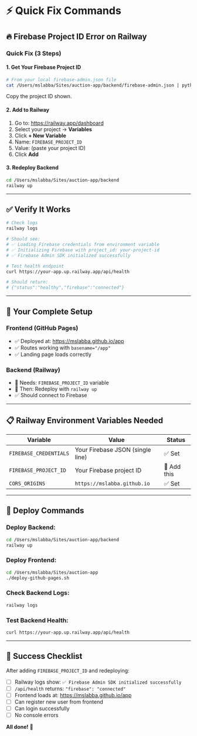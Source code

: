 # ⚡ Quick Fix Commands

## 🔥 Firebase Project ID Error on Railway

### **Quick Fix (3 Steps)**

#### **1. Get Your Firebase Project ID**

```bash
# From your local firebase-admin.json file
cat /Users/mslabba/Sites/auction-app/backend/firebase-admin.json | python3 -c "import json, sys; print('Project ID:', json.load(sys.stdin)['project_id'])"
```

Copy the project ID shown.

#### **2. Add to Railway**

1. Go to: https://railway.app/dashboard
2. Select your project → **Variables**
3. Click **+ New Variable**
4. Name: `FIREBASE_PROJECT_ID`
5. Value: (paste your project ID)
6. Click **Add**

#### **3. Redeploy Backend**

```bash
cd /Users/mslabba/Sites/auction-app/backend
railway up
```

---

## ✅ Verify It Works

```bash
# Check logs
railway logs

# Should see:
# ✅ Loading Firebase credentials from environment variable
# ✅ Initializing Firebase with project_id: your-project-id
# ✅ Firebase Admin SDK initialized successfully
```

```bash
# Test health endpoint
curl https://your-app.up.railway.app/api/health

# Should return:
# {"status":"healthy","firebase":"connected"}
```

---

## 🎯 Your Complete Setup

### **Frontend (GitHub Pages)**
- ✅ Deployed at: https://mslabba.github.io/app
- ✅ Routes working with `basename="/app"`
- ✅ Landing page loads correctly

### **Backend (Railway)**
- 🔧 Needs: `FIREBASE_PROJECT_ID` variable
- 🔧 Then: Redeploy with `railway up`
- ✅ Should connect to Firebase

---

## 📋 Railway Environment Variables Needed

| Variable | Value | Status |
|----------|-------|--------|
| `FIREBASE_CREDENTIALS` | Your Firebase JSON (single line) | ✅ Set |
| `FIREBASE_PROJECT_ID` | Your Firebase project ID | 🔧 Add this |
| `CORS_ORIGINS` | `https://mslabba.github.io` | ✅ Set |

---

## 🚀 Deploy Commands

### **Deploy Backend:**
```bash
cd /Users/mslabba/Sites/auction-app/backend
railway up
```

### **Deploy Frontend:**
```bash
cd /Users/mslabba/Sites/auction-app
./deploy-github-pages.sh
```

### **Check Backend Logs:**
```bash
railway logs
```

### **Test Backend Health:**
```bash
curl https://your-app.up.railway.app/api/health
```

---

## 🎉 Success Checklist

After adding `FIREBASE_PROJECT_ID` and redeploying:

- [ ] Railway logs show: `✅ Firebase Admin SDK initialized successfully`
- [ ] `/api/health` returns: `"firebase": "connected"`
- [ ] Frontend loads at: https://mslabba.github.io/app
- [ ] Can register new user from frontend
- [ ] Can login successfully
- [ ] No console errors

**All done!** 🚀
